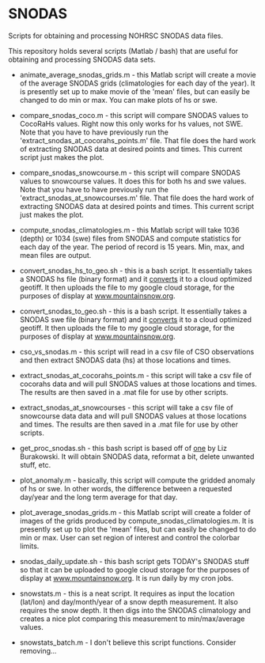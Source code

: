 # SNODAS
Scripts for obtaining and processing NOHRSC SNODAS data files.

This repository holds several scripts (Matlab / bash) that are useful for obtaining and processing SNODAS data sets.

* animate_average_snodas_grids.m - this Matlab script will create a movie of the average SNODAS grids (climatologies for each day of the year). It is presently set up to make movie of the 'mean' files, but can easily be changed to do min or max. You can make plots of hs or swe.

* compare_snodas_coco.m - this script will compare SNODAS values to CocoRaHs values. Right now this only works for hs values, not SWE. Note that you have to have previously run the 'extract_snodas_at_cocorahs_points.m' file. That file does the hard work of extracting SNODAS data at desired points and times. This current script just makes the plot.

* compare_snodas_snowcourse.m - this script will compare SNODAS values to snowcourse values. It does this for both hs and swe values. Note that you have to have previously run the 'extract_snodas_at_snowcourses.m' file. That file does the hard work of extracting SNODAS data at desired points and times. This current script just makes the plot.

* compute_snodas_climatologies.m - this Matlab script will take 1036 (depth) or 1034 (swe) files from SNODAS and compute statistics for each day of the year. The period of record is 15 years. Min, max, and mean files are output.

* convert_snodas_hs_to_geo.sh - this is a bash script. It essentially takes a SNODAS hs file (binary format) and it [converts](https://nsidc.org/data/user-resources/help-center/how-do-i-convert-snodas-binary-files-geotiff-or-netcdf) it to a cloud optimized geotiff. It then uploads the file to my google cloud storage, for the purposes of display at www.mountainsnow.org. 

* convert_snodas_to_geo.sh - this is a bash script. It essentially takes a SNODAS swe file (binary format) and it [converts](https://nsidc.org/data/user-resources/help-center/how-do-i-convert-snodas-binary-files-geotiff-or-netcdf) it to a cloud optimized geotiff. It then uploads the file to my google cloud storage, for the purposes of display at www.mountainsnow.org. 

* cso_vs_snodas.m - this script will read in a csv file of CSO observations and then extract SNODAS data (hs) at those locations and times. 

* extract_snodas_at_cocorahs_points.m - this script will take a csv file of cocorahs data and will pull SNODAS values at those locations and times. The results are then saved in a .mat file for use by other scripts.

* extract_snodas_at_snowcourses - this script will take a csv file of snowcourse data data and will pull SNODAS values at those locations and times. The results are then saved in a .mat file for use by other scripts.

* get_proc_snodas.sh - this bash script is based off of [one](https://github.com/eaburakowski/NOHRSC_SNODAS) by Liz Burakowski. It will obtain SNODAS data, reformat a bit, delete unwanted stuff, etc.

* plot_anomaly.m - basically, this script will compute the gridded anomaly of hs or swe. In other words, the difference between a requested day/year and the long term average for that day.

* plot_average_snodas_grids.m - this Matlab script will create a folder of images of the grids produced by compute_snodas_climatologies.m. It is presently set up to plot the 'mean' files, but can easily be changed to do min or max. User can set region of interest and control the colorbar limits.

* snodas_daily_update.sh - this bash script gets TODAY's SNODAS stuff so that it can be uploaded to google cloud storage for the purposes of display at www.mountainsnow.org. It is run daily by my cron jobs.

* snowstats.m - this is a neat script. It requires as input the location (lat/lon) and day/month/year of a snow depth measurement. It also requires the snow depth. It then digs into the SNODAS climatology and creates a nice plot comparing this measurement to min/max/average values.

* snowstats_batch.m - I don't believe this script functions. Consider removing...


